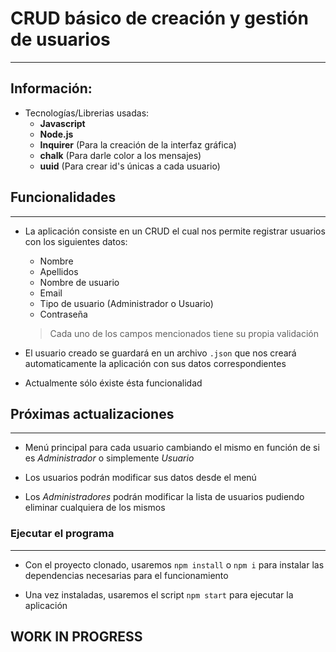 # CRUD básico de creación y gestión de usuarios
---

## Información:

- Tecnologías/Librerias usadas:
    - **Javascript**
    - **Node.js**
    - **Inquirer** (Para la creación de la interfaz gráfica)
    - **chalk** (Para darle color a los mensajes)
    - **uuid** (Para crear id's únicas a cada usuario)

## Funcionalidades
---

- La aplicación consiste en un CRUD el cual nos permite registrar usuarios con los siguientes datos: 
    - Nombre
    - Apellidos
    - Nombre de usuario
    - Email
    - Tipo de usuario (Administrador o Usuario)
    - Contraseña

    > Cada uno de los campos mencionados tiene su propia validación

- El usuario creado se guardará en un archivo `.json` que nos creará automaticamente la aplicación con sus datos correspondientes

- Actualmente sólo éxiste ésta funcionalidad

## Próximas actualizaciones
---

- Menú principal para cada usuario cambiando el mismo en función de si es *Administrador* o simplemente *Usuario*

- Los usuarios podrán modificar sus datos desde el menú

- Los *Administradores* podrán modificar la lista de usuarios pudiendo eliminar cualquiera de los mismos


### Ejecutar el programa
---
- Con el proyecto clonado, usaremos `npm install` o `npm i` para instalar las dependencias necesarias para el funcionamiento

- Una vez instaladas, usaremos el script `npm start` para ejecutar la aplicación

## WORK IN PROGRESS